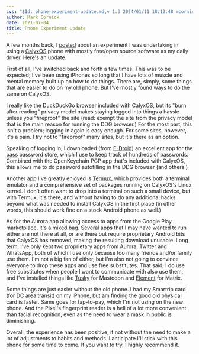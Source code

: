```yaml
---
cvs: "$Id: phone-experiment-update.md,v 1.3 2024/01/11 18:12:48 mcornick Exp $"
author: Mark Cornick
date: 2021-07-04
title: Phone Experiment Update
---
```

A few months back, I [posted](https://mcornick.com/blog/2021/04/30/a-phone-experiment/) about an experiment I was undertaking in using a [CalyxOS](https://calyxos.org/) phone with mostly free/open source software as my daily driver. Here's an update.

First of all, I've switched back and forth a few times. This was to be expected; I've been using iPhones so long that I have lots of muscle and mental memory built up on how to do things. There are, simply, some things that are easier to do on my old phone. But I've mostly found ways to do the same on CalyxOS.

I really like the DuckDuckGo browser included with CalyxOS, but its "burn after reading" privacy model makes staying logged into things a hassle unless you "fireproof" the site (read: exempt the site from the privacy model that is the main reason for running the DDG browser.) For the most part, this isn't a problem; logging in again is easy enough. For some sites, however, it's a pain. I try not to "fireproof" many sites, but it's there as an option.

Speaking of logging in, I downloaded (from [F-Droid](https://f-droid.org/)) an excellent app for the [pass](https://www.passwordstore.org/) password store, which I use to keep track of hundreds of passwords. Combined with the OpenKeychain PGP app that's included with CalyxOS, this allows me to do password autofilling in the DDG browser (and others.)

Another app I've greatly enjoyed is [Termux](https://termux.com/), which provides both a terminal emulator and a comprehensive set of packages running on CalyxOS's Linux kernel. I don't often want to drop into a terminal on such a small device, but with Termux, it's there, and without having to do any additional hacks beyond what was needed to install CalyxOS in the first place (in other words, this should work fine on a stock Android phone as well.)

As for the Aurora app allowing access to apps from the Google Play marketplace, it's a mixed bag. Several apps that I may have wanted to run either are not there at all, or are there but require proprietary Android bits that CalyxOS has removed, making the resulting download unusable. Long term, I've only kept two proprietary apps from Aurora, Twitter and WhatsApp, both of which I use only because too many friends and/or family use them. I'm not a big fan of either, but I'm also not going to convince everyone to drop these apps and use free substitutes. That said, I do use free substitutes when people I want to communicate with also use them, and I've installed things like [Tusky](https://tusky.app/) for Mastodon and [Element](https://element.io/) for Matrix.

Some things are just easier without the old phone. I had my Smartrip card (for DC area transit) on my iPhone, but am finding the good old physical card is faster. Same goes for tap-to-pay, which I'm not using on the new phone. And the Pixel's fingerprint reader is a hell of a lot more convenient than facial recognition, even as the need to wear a mask in public is diminishing.

Overall, the experience has been positive, if not without the need to make a lot of adjustments to habits and methods. I anticipate I'll stick with this phone for some time to come. If you want to try, I highly recommend it.
